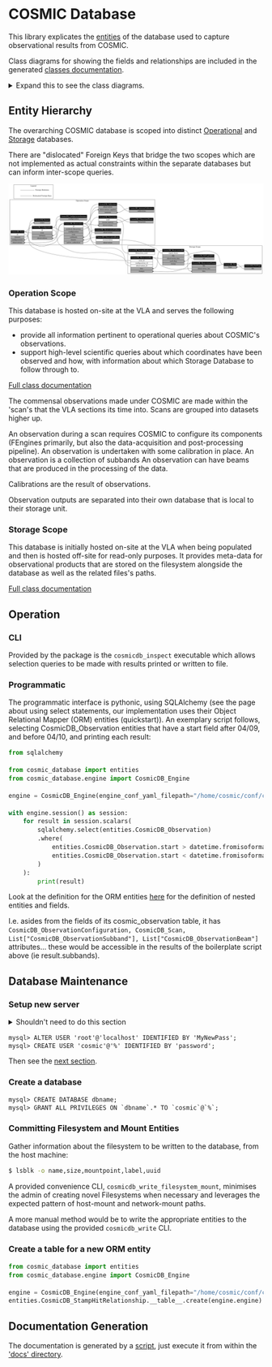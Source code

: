 # COSMIC Database

This library explicates the [entities](./docs/tables.md) of the database used to capture observational results from COSMIC.

Class diagrams for showing the fields and relationships are included in the generated [classes documentation](./docs/classes.md).

<details>
<summary>Expand this to see the class diagrams.</summary>

![Operation Class Diagram](./docs/classes_Operation.png)

![Storage Class Diagram](./docs/classes_Storage.png)
</details>

## Entity Hierarchy

The overarching COSMIC database is scoped into distinct [Operational](#operation-scope) and [Storage](#storage-scope) databases.

There are "dislocated" Foreign Keys that bridge the two scopes which are not implemented as actual constraints within the separate databases but can inform inter-scope queries.

![Scoped Class Relations](./docs/entity_relationships.png)

### Operation Scope
This database is hosted on-site at the VLA and serves the following purposes:
- provide all information pertinent to operational queries about COSMIC's observations.
- support high-level scientific queries about which coordinates have been observed and how, with information about which Storage Database to follow through to.

[Full class documentation](./docs/classes.md#operation-database-scope)

The commensal observations made under COSMIC are made within the 'scan's that the VLA sections its time into. Scans are grouped into datasets higher up.

An observation during a scan requires COSMIC to configure its components (FEngines primarily, but also the data-acquisition and post-processing pipeline).
An observation is undertaken with some calibration in place.
An observation is a collection of subbands
An observation can have beams that are produced in the processing of the data.

Calibrations are the result of observations.

Observation outputs are separated into their own database that is local to their storage unit.

### Storage Scope
This database is initially hosted on-site at the VLA when being populated and then is hosted off-site for read-only purposes. It provides meta-data for observational products that are stored on the filesystem alongside the database as well as the related files's paths.

[Full class documentation](./docs/classes.md#storage-database-scope)

## Operation

### CLI

Provided by the package is the `cosmicdb_inspect` executable which allows selection queries to be made with results printed or written to file.

### Programmatic

The programmatic interface is pythonic, using SQLAlchemy (see the page about using select statements, our implementation uses their Object Relational Mapper (ORM) entities (quickstart)).
An exemplary script follows, selecting CosmicDB_Observation entities that have a start field after 04/09, and before 04/10, and printing each result:

```python
from sqlalchemy

from cosmic_database import entities
from cosmic_database.engine import CosmicDB_Engine

engine = CosmicDB_Engine(engine_conf_yaml_filepath="/home/cosmic/conf/cosmicdb_conf.yaml")

with engine.session() as session:
    for result in session.scalars(
        sqlalchemy.select(entities.CosmicDB_Observation)
        .where(
            entities.CosmicDB_Observation.start > datetime.fromisoformat("2023-04-09 00:00:00"),
            entities.CosmicDB_Observation.start < datetime.fromisoformat("2023-04-10 00:00:00"),
        )
    ):
        print(result)
```

Look at the definition for the ORM entities [here](./src/cosmic_database/entities.py) for the definition of nested entities and fields.

I.e. asides from the fields of its cosmic_observation table, it has `CosmicDB_ObservationConfiguration, CosmicDB_Scan, List["CosmicDB_ObservationSubband"], List["CosmicDB_ObservationBeam"]` attributes... these would be accessible in the results of the boilerplate script above (ie result.subbands).

## Database Maintenance

### Setup new server
<details>
<summary> Shouldn't need to do this section </summary>
```bash
# mkdir /var/log/mysql/
# chown mysql:mysql /var/log/mysqld
# mkdir /var/run/mysqld
# chown mysql:mysql /var/run/mysqld
```

```bash
# mkdir ./cosmic_db/mysql_datadir
# chown mysql:mysql ./cosmic_db/mysql_datadir
# cd ./cosmic_db
# mysqld --initialize --user=mysql --datadir=./mysql_datadir
#
# echo [mysqld] >> mysql.cnf
# echo user = mysql >> mysql.cnf
# echo datadir = $(pwd)/mysql_datadir >> mysql.cnf
# echo port = 3307 >> mysql.cnf
# echo bind-address = 0.0.0.0 >> mysql.cnf
# echo mysqlx-bind-address = 0.0.0.0 >> mysql.cnf
# echo key_buffer_size = 16M >> mysql.cnf
# echo log_error = /var/log/mysql/error.log >> mysql.cnf
#
# mysqld_safe --defaults-file=./mysql.cnf
```

For first time startup, the root user will be assigned a random password, printed in `/var/log/mysql/error.log`.
Change this by logging in `mysql -P 3307 -u root -p`.
</details>

```
mysql> ALTER USER 'root'@'localhost' IDENTIFIED BY 'MyNewPass';
mysql> CREATE USER 'cosmic'@'%' IDENTIFIED BY 'password';
```

Then see the [next section](#create-a-database).

### Create a database
```
mysql> CREATE DATABASE dbname;
mysql> GRANT ALL PRIVILEGES ON `dbname`.* TO `cosmic`@`%`;
```


### Committing Filesystem and Mount Entities

Gather information about the filesystem to be written to the database, from the host machine:
```bash
$ lsblk -o name,size,mountpoint,label,uuid
```

A provided convenience CLI, `cosmicdb_write_filesystem_mount`, minimises the admin of creating novel Filesystems when necessary and leverages the expected pattern of host-mount and network-mount paths.

A more manual method would be to write the appropriate entities to the database using the provided `cosmicdb_write` CLI.

### Create a table for a new ORM entity

```python
from cosmic_database import entities
from cosmic_database.engine import CosmicDB_Engine

engine = CosmicDB_Engine(engine_conf_yaml_filepath="/home/cosmic/conf/cosmicdb_conf.yaml")
entities.CosmicDB_StampHitRelationship.__table__.create(engine.engine)
```

## Documentation Generation

The documentation is generated by a [script](./docs/run.py), just execute it from within the ['docs' directory](./docs/).